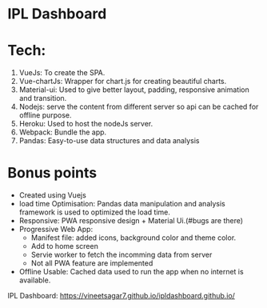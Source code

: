 # IPL Dashboard

# Tech:

1. VueJs: To create the SPA.
2. Vue-chartJs: Wrapper for chart.js for creating beautiful charts.
3. Material-ui: Used to give better layout, padding, responsive animation and transition.
4. Nodejs: serve the content from different server so api can be cached for offline purpose.
5. Heroku: Used to host the nodeJs server.
6. Webpack: Bundle the app.
7. Pandas: Easy-to-use data structures and data analysis

# Bonus points
 - Created using Vuejs
 - load time Optimisation: Pandas data manipulation and analysis framework is used to optimized the load time.
 - Responsive: PWA responsive design + Material Ui.(#bugs are there)
 - Progressive Web App:
    - Manifest file: added icons, background color and theme color.
    - Add to home screen
    - Servie worker to fetch the incomming data from server
    - Not all PWA feature are implemented
 - Offline Usable: Cached data used to run the app when no internet is available.

IPL Dashboard: https://vineetsagar7.github.io/ipldashboard.github.io/

